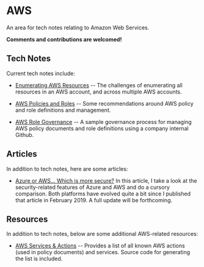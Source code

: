 # AWS 
An area for tech notes relating to Amazon Web Services.

**Comments and contributions are welcomed!**

## Tech Notes
Current tech notes include:

* [Enumerating AWS Resources](https://github.com/lesterw1/TechNotes/blob/master/AWS/Enumerating%20AWS%20Resources.md)
-- The challenges of enumerating all resources in an AWS account, and across multiple AWS accounts.

* [AWS Policies and Roles](https://github.com/lesterw1/TechNotes/blob/master/AWS/AWS%20Policies%20and%20Roles.md)
-- Some recommendations around AWS policy and role definitions and management.

* [AWS Role Governance](https://github.com/lesterw1/TechNotes/blob/master/AWS/AWS%20Role%20Governance.md)
-- A sample governance process for managing AWS policy documents and role definitions using a company internal Github.

## Articles
In addition to tech notes, here are some articles:

* [Azure or AWS... Which is more secure?](https://www.linkedin.com/pulse/azure-aws-which-more-secure-lester-waters)
In this article, I take a look at the security-related features of Azure and AWS and do a cursory comparison.
Both platforms have evolved quite a bit since I published that article in February 2019. A full update will be forthcoming.

## Resources
In addition to tech notes, below are some additional AWS-related resources:

* [AWS Services & Actions](https://github.com/lesterw1/AwsServices)
-- Provides a list of all known AWS actions (used in policy documents) and services.
Source code for generating the list is included.
